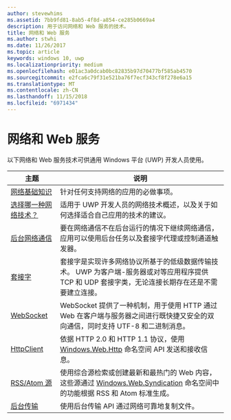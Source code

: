 ```yaml
---
author: stevewhims
ms.assetid: 7bb9fd81-8ab5-4f8d-a854-ce285b0669a4
description: 用于访问网络和 Web 服务的技术。
title: 网络和 Web 服务
ms.author: stwhi
ms.date: 11/26/2017
ms.topic: article
keywords: windows 10, uwp
ms.localizationpriority: medium
ms.openlocfilehash: e01ac3a0dcab0bc82835b97d70477bf585ab4570
ms.sourcegitcommit: e2fca6c79f31e521ba76f7ecf343cf8f278e6a15
ms.translationtype: MT
ms.contentlocale: zh-CN
ms.lasthandoff: 11/15/2018
ms.locfileid: "6971434"
---
```

# <a name="networking-and-web-services"></a>网络和 Web 服务

以下网络和 Web 服务技术可供通用 Windows 平台 (UWP) 开发人员使用。

| 主题 | 说明 |
| - | - |
| [网络基础知识](networking-basics.md) | 针对任何支持网络的应用的必做事项。 |
| [选择哪一种网络技术？](which-networking-technology.md) | 适用于 UWP 开发人员的网络技术概述，以及关于如何选择适合自己应用的技术的建议。 |
| [后台网络通信](network-communications-in-the-background.md) | 要在网络通信不在后台运行的情况下继续网络通信，应用可以使用后台任务以及套接字代理或控制通道触发器。 |
| [套接字](sockets.md) | 套接字是实现许多网络协议所基于的低级数据传输技术。 UWP 为客户端-服务器或对等应用程序提供 TCP 和 UDP 套接字类，无论连接长期存在还是不需要建立连接。 |
| [WebSocket](websockets.md) | WebSocket 提供了一种机制，用于使用 HTTP 通过 Web 在客户端与服务器之间进行既快捷又安全的双向通信，同时支持 UTF-8 和二进制消息。 |
| [HttpClient](httpclient.md) | 依据 HTTP 2.0 和 HTTP 1.1 协议，使用 [Windows.Web.Http](https://msdn.microsoft.com/library/windows/apps/dn279692) 命名空间 API 发送和接收信息。 |
| [RSS/Atom 源](web-feeds.md) | 使用综合源检索或创建最新和最热门的 Web 内容，这些源通过 [Windows.Web.Syndication](https://msdn.microsoft.com/library/windows/apps/br243632) 命名空间中的功能根据 RSS 和 Atom 标准生成。 |
| [后台传输](background-transfers.md) | 使用后台传输 API 通过网络可靠地复制文件。 |
